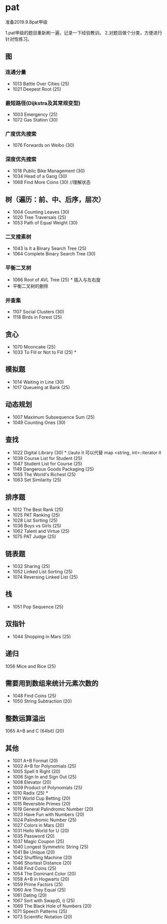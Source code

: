 # pat
准备2019.9.8pat甲级

1.pat甲级的题目重新刷一遍，记录一下经验教训。
2.对题目做个分类，方便进行针对性练习。

## 图
### 连通分量
- 1013 Battle Over Cities (25)
- 1021 Deepest Root (25)

### 最短路径(Dijkstra及其常规变型)
- 1003 Emergency (25)
- 1072 Gas Station (30)

### 广度优先搜索
- 1076 Forwards on Weibo (30)

### 深度优先搜索
- 1018 Public Bike Management (30)
- 1034 Head of a Gang (30)
- 1068 Find More Coins (30) //理解状态


## 树（遍历：前、中、后序，层次）
- 1004 Counting Leaves (30)
- 1020 Tree Traversals (25)
- 1053 Path of Equal Weight (30)

### 二叉搜素树
- 1043 Is It a Binary Search Tree (25)
- 1064 Complete Binary Search Tree (30)

### 平衡二叉树
- 1066 Root of AVL Tree (25) * 插入与左右旋
- 平衡二叉树的删除

### 并查集
- 1107 Social Clusters (30)
- 1118 Birds in Forest (25)

## 贪心
- 1070 Mooncake (25)
- 1033 To Fill or Not to Fill (25) *

## 模拟题
- 1014 Waiting in Line (30)
- 1017 Queueing at Bank (25)

## 动态规划
- 1007 Maximum Subsequence Sum (25)
- 1049 Counting Ones (30)

## 查找
- 1022 Digital Library (30) * //auto it 可以代替 map <string, int>::iterator it
- 1039 Course List for Student (25)
- 1047 Student List for Course (25)
- 1149 Dangerous Goods Packaging (25)
- 1055 The World's Richest (25)
- 1063 Set Similarity (25)

## 排序题
- 1012 The Best Rank (25)
- 1025 PAT Ranking (25)
- 1028 List Sorting (25)
- 1036 Boys vs Girls (25)
- 1062 Talent and Virtue (25)
- 1075 PAT Judge (25)

## 链表题
- 1032 Sharing (25)
- 1052 Linked List Sorting (25)
- 1074 Reversing Linked List (25)

## 栈
- 1051 Pop Sequence (25)

## 双指针
- 1044 Shopping in Mars (25)

## 递归
1056 Mice and Rice (25)

## 需要用到数组来统计元素次数的
- 1048 Find Coins (25)
- 1050 String Subtraction (20)

## 整数运算溢出
1065 A+B and C (64bit) (20)

## 其他
- 1001 A+B Format (20)
- 1002 A+B for Polynomials (25)
- 1005 Spell It Right (20)
- 1006 Sign In and Sign Out (25)
- 1008 Elevator (20)
- 1009 Product of Polynomials (25)
- 1010 Radix (25) *
- 1011 World Cup Betting (20)
- 1015 Reversible Primes (20)
- 1019 General Palindromic Number (20)
- 1023 Have Fun with Numbers (20)
- 1024 Palindromic Number (25)
- 1027 Colors in Mars (20)
- 1031 Hello World for U (20)
- 1035 Password (20)
- 1037 Magic Coupon (25)
- 1040 Longest Symmetric String (25)
- 1041 Be Unique (20)
- 1042 Shuffling Machine (20)
- 1046 Shortest Distance (20)
- 1048 Find Coins (25)
- 1054 The Dominant Color (20)
- 1058 A+B in Hogwarts (20)
- 1059 Prime Factors (25)
- 1060 Are They Equal (25)
- 1061 Dating (20)
- 1067 Sort with Swap(0, i) (25)
- 1069 The Black Hole of Numbers (20)
- 1071 Speech Patterns (25)
- 1073 Scientific Notation (20)

